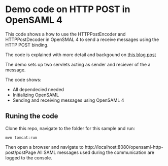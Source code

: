 # Demo code on HTTP POST in OpenSAML 4
This code shows a how to use the HTTPPostEncoder and HTTPPostDecoder in OpenSMAL 4 to send a receive messages using the HTTP POST binding.

The code is explained with more detail and backgound on [this blog post](https://blog.samlsecurity.com/post/post-binding-opensaml-4/?utm_source=github&utm_medium=link&utm_campaign=opensaml_samples_collection&utm_content=http-post-binding)

The demo sets up two servlets acting as sender and reciever of the a message.

The code shows:
* All dependecied needed
* Initializing OpenSAML
* Sending and receiving messages using OpenSAML 4

## Runing the code
Clone this repo, navigate to the folder for this sample and run: 
```
mvn tomcat:run
```

Then open a browser and navigate to http://localhost:8080/opensaml-http-post/postPage
All SAML messages used during the communication are logged to the console.
